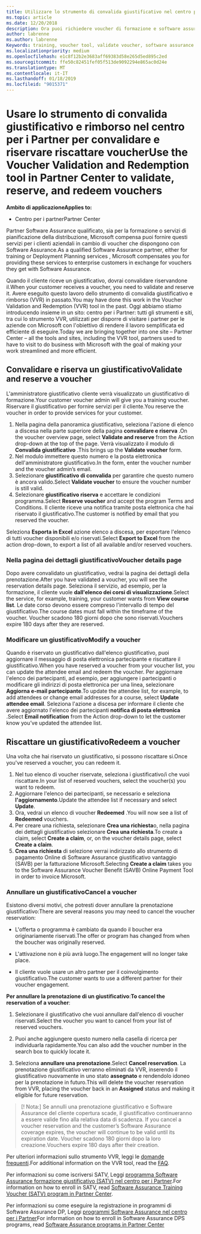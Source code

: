 ```yaml
---
title: Utilizzare lo strumento di convalida giustificativo nel centro per i Partner per voucher di formazione e altri | Centro per i partner
ms.topic: article
ms.date: 12/20/2018
description: Ora puoi richiedere voucher di formazione e software assurance programmi nel centro per i Partner
author: labrenne
ms.author: labrenne
Keywords: training, voucher tool, validate voucher, software assurance claims, DPS, SATV
ms.localizationpriority: medium
ms.openlocfilehash: e1c8f12b2e3683aff69383d58e265d5ed895c2ed
ms.sourcegitcommit: ffe50c82451fef05f513de9092294e865ac0d24e
ms.translationtype: MT
ms.contentlocale: it-IT
ms.lasthandoff: 01/18/2019
ms.locfileid: "9015371"
---
```

# <a name="use-the-voucher-validation-and-redemption-tool-in-partner-center-to-validate-reserve-and-redeem-vouchers"></a><span data-ttu-id="198e7-103">Usare lo strumento di convalida giustificativo e rimborso nel centro per i Partner per convalidare e riservare riscattare voucher</span><span class="sxs-lookup"><span data-stu-id="198e7-103">Use the Voucher Validation and Redemption tool in Partner Center to validate, reserve, and redeem vouchers</span></span> 

**<span data-ttu-id="198e7-104">Ambito di applicazione</span><span class="sxs-lookup"><span data-stu-id="198e7-104">Applies to:</span></span>**

- <span data-ttu-id="198e7-105">Centro per i partner</span><span class="sxs-lookup"><span data-stu-id="198e7-105">Partner Center</span></span>

<span data-ttu-id="198e7-106">Partner Software Assurance qualificato, sia per la formazione o servizi di pianificazione della distribuzione, Microsoft compensa puoi fornire questi servizi per i clienti aziendali in cambio di voucher che dispongono con Software Assurance.</span><span class="sxs-lookup"><span data-stu-id="198e7-106">As a qualified Software Assurance partner, either for training or Deployment Planning services , Microsoft compensates you for providing these services to enterprise customers in exchange for vouchers they get with Software Assurance.</span></span>

<span data-ttu-id="198e7-107">Quando il cliente riceve un giustificativo, dovrai convalidare riservandone il.</span><span class="sxs-lookup"><span data-stu-id="198e7-107">When your customer receives a voucher, you need to validate and reserve it.</span></span> <span data-ttu-id="198e7-108">Avere eseguito questo lavoro dello strumento di convalida giustificativo e rimborso (VVR) in passato.</span><span class="sxs-lookup"><span data-stu-id="198e7-108">You may have done this work in the Voucher Validation and Redemption (VVR) tool in the past.</span></span> <span data-ttu-id="198e7-109">Oggi abbiamo stiamo introducendo insieme in un sito: centro per i Partner: tutti gli strumenti e siti, tra cui lo strumento VVR, utilizzati per disporre di visitare i partner per le aziende con Microsoft con l'obiettivo di rendere il lavoro semplificata ed efficiente di eseguire.</span><span class="sxs-lookup"><span data-stu-id="198e7-109">Today we are bringing together into one site – Partner Center – all the tools and sites, including the VVR tool, partners used to have to visit to do business with Microsoft with the goal of making your work streamlined and more efficient.</span></span>

## <a name="validate-and-reserve-a-voucher"></a><span data-ttu-id="198e7-110">Convalidare e riserva un giustificativo</span><span class="sxs-lookup"><span data-stu-id="198e7-110">Validate and reserve a voucher</span></span>

<span data-ttu-id="198e7-111">L'amministratore giustificativo cliente verrà visualizzato un giustificativo di formazione.</span><span class="sxs-lookup"><span data-stu-id="198e7-111">Your customer voucher admin will give you a training voucher.</span></span> <span data-ttu-id="198e7-112">Riservare il giustificativo per fornire servizi per il cliente.</span><span class="sxs-lookup"><span data-stu-id="198e7-112">You reserve the voucher in order to provide services for your customer.</span></span>

1. <span data-ttu-id="198e7-113">Nella pagina della panoramica giustificativo, seleziona l'azione di elenco a discesa nella parte superiore della pagina **convalidare e riserva** .</span><span class="sxs-lookup"><span data-stu-id="198e7-113">On the voucher overview page, select **Validate and reserve** from the Action drop-down at the top of the page.</span></span> <span data-ttu-id="198e7-114">Verrà visualizzato il modulo di **Convalida giustificativo** .</span><span class="sxs-lookup"><span data-stu-id="198e7-114">This brings up the **Validate voucher** form.</span></span>
2. <span data-ttu-id="198e7-115">Nel modulo immettere questo numero e la posta elettronica dell'amministratore giustificativo.</span><span class="sxs-lookup"><span data-stu-id="198e7-115">In the form, enter the voucher number and the voucher admin’s email.</span></span>
3. <span data-ttu-id="198e7-116">Selezionare **giustificativo di convalida** per garantire che questo numero è ancora valido.</span><span class="sxs-lookup"><span data-stu-id="198e7-116">Select **Validate voucher** to ensure the voucher number is still valid.</span></span>
4. <span data-ttu-id="198e7-117">Selezionare **giustificativo riserva** e accettare le condizioni programma.</span><span class="sxs-lookup"><span data-stu-id="198e7-117">Select **Reserve voucher** and accept the program Terms and Conditions.</span></span> <span data-ttu-id="198e7-118">Il cliente riceve una notifica tramite posta elettronica che hai riservato il giustificativo.</span><span class="sxs-lookup"><span data-stu-id="198e7-118">The customer is notified by email that you reserved the voucher.</span></span>

<span data-ttu-id="198e7-119">Seleziona **Esporta in Excel** azione elenco a discesa, per esportare l'elenco di tutti voucher disponibili e/o riservati.</span><span class="sxs-lookup"><span data-stu-id="198e7-119">Select **Export to Excel** from the action drop-down, to export a list of all available and/or reserved vouchers.</span></span>

### <a name="voucher-details-page"></a><span data-ttu-id="198e7-120">Nella pagina dei dettagli giustificativo</span><span class="sxs-lookup"><span data-stu-id="198e7-120">Voucher details page</span></span>

<span data-ttu-id="198e7-121">Dopo avere convalidato un giustificativo, vedrai la pagina dei dettagli della prenotazione.</span><span class="sxs-lookup"><span data-stu-id="198e7-121">After you have validated a voucher, you will see the reservation details page.</span></span> <span data-ttu-id="198e7-122">Seleziona il servizio, ad esempio, per la formazione, il cliente vuole **dall'elenco dei corsi di visualizzazione**.</span><span class="sxs-lookup"><span data-stu-id="198e7-122">Select the service, for example, training, your customer wants from **View course list**.</span></span>
<span data-ttu-id="198e7-123">Le date corso devono essere compreso l'intervallo di tempo del giustificativo.</span><span class="sxs-lookup"><span data-stu-id="198e7-123">The course dates must fall within the timeframe of the voucher.</span></span> <span data-ttu-id="198e7-124">Voucher scadono 180 giorni dopo che sono riservati.</span><span class="sxs-lookup"><span data-stu-id="198e7-124">Vouchers expire 180 days after they are reserved.</span></span>

### <a name="modify-a-voucher"></a><span data-ttu-id="198e7-125">Modificare un giustificativo</span><span class="sxs-lookup"><span data-stu-id="198e7-125">Modify a voucher</span></span>

<span data-ttu-id="198e7-126">Quando è riservato un giustificativo dall'elenco giustificativo, puoi aggiornare il messaggio di posta elettronica partecipante e riscattare il giustificativo.</span><span class="sxs-lookup"><span data-stu-id="198e7-126">When you have reserved a voucher from your voucher list, you can update the attendee email and redeem the voucher.</span></span> <span data-ttu-id="198e7-127">Per aggiornare l'elenco dei partecipanti, ad esempio, per aggiungere i partecipanti o modificare gli indirizzi di posta elettronica per una linea, selezionare **Aggiorna e-mail partecipante**.</span><span class="sxs-lookup"><span data-stu-id="198e7-127">To update the attendee list, for example, to add attendees or change email addresses for a course, select **Update attendee email**.</span></span> <span data-ttu-id="198e7-128">Seleziona l'azione a discesa per informare il cliente che avere aggiornato l'elenco dei partecipanti **notifica di posta elettronica** .</span><span class="sxs-lookup"><span data-stu-id="198e7-128">Select **Email notification** from the Action drop-down to let the customer know you’ve updated the attendee list.</span></span>

## <a name="redeem-a-voucher"></a><span data-ttu-id="198e7-129">Riscattare un giustificativo</span><span class="sxs-lookup"><span data-stu-id="198e7-129">Redeem a voucher</span></span>

<span data-ttu-id="198e7-130">Una volta che hai riservato un giustificativo, si possono riscattare si.</span><span class="sxs-lookup"><span data-stu-id="198e7-130">Once you've reserved a voucher, you can redeem it.</span></span> 
1. <span data-ttu-id="198e7-131">Nel tuo elenco di voucher riservate, seleziona i giustificativo/i che vuoi riscattare.</span><span class="sxs-lookup"><span data-stu-id="198e7-131">In your list of reserved vouchers, select the voucher(s) you want to redeem.</span></span> 
2. <span data-ttu-id="198e7-132">Aggiornare l'elenco dei partecipanti, se necessario e seleziona **l'aggiornamento**.</span><span class="sxs-lookup"><span data-stu-id="198e7-132">Update the attendee list if necessary and select **Update**.</span></span>
3. <span data-ttu-id="198e7-133">Ora, vedrai un elenco di voucher **Redeemed** .</span><span class="sxs-lookup"><span data-stu-id="198e7-133">You will now see a list of **Redeemed** vouchers.</span></span>
4. <span data-ttu-id="198e7-134">Per creare una richiesta, selezionare **Crea una richiesta**o, nella pagina dei dettagli giustificativo selezionare **Crea una richiesta**.</span><span class="sxs-lookup"><span data-stu-id="198e7-134">To create a claim, select **Create a claim**, or, on the voucher details page, select **Create a claim**.</span></span>
5. <span data-ttu-id="198e7-135">**Crea una richiesta** di selezione verrai indirizzato allo strumento di pagamento Online di Software Assurance giustificativo vantaggio (SAVB) per la fatturazione Microsoft.</span><span class="sxs-lookup"><span data-stu-id="198e7-135">Selecting **Create a claim** takes you to the Software Assurance Voucher Benefit (SAVB) Online Payment Tool in order to invoice Microsoft.</span></span>


### <a name="cancel-a-voucher"></a><span data-ttu-id="198e7-136">Annullare un giustificativo</span><span class="sxs-lookup"><span data-stu-id="198e7-136">Cancel a voucher</span></span>

<span data-ttu-id="198e7-137">Esistono diversi motivi, che potresti dover annullare la prenotazione giustificativo:</span><span class="sxs-lookup"><span data-stu-id="198e7-137">There are several reasons you may need to cancel the voucher reservation:</span></span>

- <span data-ttu-id="198e7-138">L'offerta o programma è cambiato da quando il boucher era originariamente riservati.</span><span class="sxs-lookup"><span data-stu-id="198e7-138">The offer or program has changed from when the boucher was originally reserved.</span></span>

- <span data-ttu-id="198e7-139">L'attivazione non è più avrà luogo.</span><span class="sxs-lookup"><span data-stu-id="198e7-139">The engagement will no longer take place.</span></span>

- <span data-ttu-id="198e7-140">Il cliente vuole usare un altro partner per il coinvolgimento giustificativo.</span><span class="sxs-lookup"><span data-stu-id="198e7-140">The customer wants to use a different partner for their voucher engagement.</span></span>

<span data-ttu-id="198e7-141">**Per annullare la prenotazione di un giustificativo**:</span><span class="sxs-lookup"><span data-stu-id="198e7-141">**To cancel the reservation of a voucher**:</span></span>

1. <span data-ttu-id="198e7-142">Selezionare il giustificativo che vuoi annullare dall'elenco di voucher riservati.</span><span class="sxs-lookup"><span data-stu-id="198e7-142">Select the voucher you want to cancel from your list of reserved vouchers.</span></span>

2. <span data-ttu-id="198e7-143">Puoi anche aggiungere questo numero nella casella di ricerca per individuarla rapidamente.</span><span class="sxs-lookup"><span data-stu-id="198e7-143">You can also add the voucher number in the search box to quickly locate it.</span></span> 

3. <span data-ttu-id="198e7-144">Seleziona **annullare una prenotazione**.</span><span class="sxs-lookup"><span data-stu-id="198e7-144">Select **Cancel reservation**.</span></span> <span data-ttu-id="198e7-145">La prenotazione giustificativo verranno eliminati da VVR, inserendo il giustificativo nuovamente in uno stato **assegnato** e rendendolo idoneo per la prenotazione in futuro.</span><span class="sxs-lookup"><span data-stu-id="198e7-145">This will delete the voucher reservation from VVR, placing the voucher back in an **Assigned** status and making it eligible for future reservation.</span></span>

>[! Nota:]<span data-ttu-id="198e7-146"> Se annulli una prenotazione giustificativo e Software Assurance del cliente copertura scade, il giustificativo continueranno a essere valide fino alla relativa data di scadenza.</span><span class="sxs-lookup"><span data-stu-id="198e7-146"> If you cancel a voucher reservation and the customer’s Software Assurance coverage expires, the voucher will continue to be valid until its expiration date.</span></span> <span data-ttu-id="198e7-147">Voucher scadono 180 giorni dopo la loro creazione.</span><span class="sxs-lookup"><span data-stu-id="198e7-147">Vouchers expire 180 days after their creation.</span></span>

<span data-ttu-id="198e7-148">Per ulteriori informazioni sullo strumento VVR, leggi le [domande frequenti](vvr-faq.md).</span><span class="sxs-lookup"><span data-stu-id="198e7-148">For additional information on the VVR tool, read the [FAQ](vvr-faq.md).</span></span>

<span data-ttu-id="198e7-149">Per informazioni su come iscriversi SATV, Leggi [programma Software Assurance formazione giustificativo (SATV) nel centro per i Partner](software-assurance-satv.md).</span><span class="sxs-lookup"><span data-stu-id="198e7-149">For information on how to enroll in SATV, read [Software Assurance Training Voucher (SATV) program in Partner Center](software-assurance-satv.md).</span></span>

<span data-ttu-id="198e7-150">Per informazioni su come eseguire la registrazione in programmi di Software Assurance DP, Leggi [programmi Software Assurance nel centro per i Partner](software-assurance-dps.md)</span><span class="sxs-lookup"><span data-stu-id="198e7-150">For information on how to enroll in Software Assurance DPS programs, read [Software Assurance programs in Partner Center](software-assurance-dps.md)</span></span>

